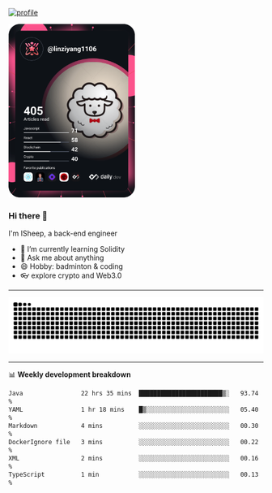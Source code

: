 [![profile](https://user-images.githubusercontent.com/54968314/208005045-e4b42f3b-833d-4242-bfcc-e764865553a2.svg)](https://www.calligrapher.ai/)

<a href="https://app.daily.dev/linziyang1106"><img src="/devcard.png" width="250" alt="ISheep's Dev Card"/></a>

### Hi there 🐏

I'm ISheep, a back-end engineer

- 🔭 I’m currently learning Solidity
- 💬 Ask me about anything
- 😄 Hobby: badminton & coding
- 👓 explore crypto and Web3.0

-------

![](https://raw.githubusercontent.com/ISheepp/ISheepp/output/github-contribution-grid-snake.svg)

-------

📊 **Weekly development breakdown**
<!--START_SECTION:waka-->

```text
Java                22 hrs 35 mins  ███████████████████████▒░   93.74 %
YAML                1 hr 18 mins    █▒░░░░░░░░░░░░░░░░░░░░░░░   05.40 %
Markdown            4 mins          ░░░░░░░░░░░░░░░░░░░░░░░░░   00.30 %
DockerIgnore file   3 mins          ░░░░░░░░░░░░░░░░░░░░░░░░░   00.22 %
XML                 2 mins          ░░░░░░░░░░░░░░░░░░░░░░░░░   00.16 %
TypeScript          1 min           ░░░░░░░░░░░░░░░░░░░░░░░░░   00.13 %
```

<!--END_SECTION:waka-->
